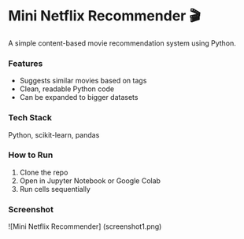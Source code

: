  # Mini Netflix Recommender 🎬
A simple content-based movie recommendation system using Python.

### Features
- Suggests similar movies based on tags
- Clean, readable Python code
- Can be expanded to bigger datasets

### Tech Stack
Python, scikit-learn, pandas

### How to Run
1. Clone the repo
2. Open in Jupyter Notebook or Google Colab
3. Run cells sequentially
### Screenshot
![Mini Netflix Recommender]
(screenshot1.png)
